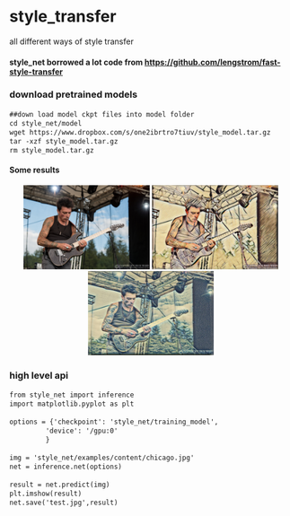 # style_transfer
all different ways of style transfer


#### style_net borrowed a lot code from https://github.com/lengstrom/fast-style-transfer


### download pretrained models 
```
##down load model ckpt files into model folder 
cd style_net/model 
wget https://www.dropbox.com/s/one2ibrtro7tiuv/style_model.tar.gz
tar -xzf style_model.tar.gz
rm style_model.tar.gz
```

#### Some results 
<p align = 'center'>

<img src="result_samples/2.jpg" height=150>
<img src="result_samples/2_tl.jpg" height=150>
<img src="result_samples/2_wave.jpg" height=150>
</p>

### high level api

```
from style_net import inference
import matplotlib.pyplot as plt

options = {'checkpoint': 'style_net/training_model',
         'device': '/gpu:0'
         }

img = 'style_net/examples/content/chicago.jpg'
net = inference.net(options)

result = net.predict(img)
plt.imshow(result)
net.save('test.jpg',result)
```

